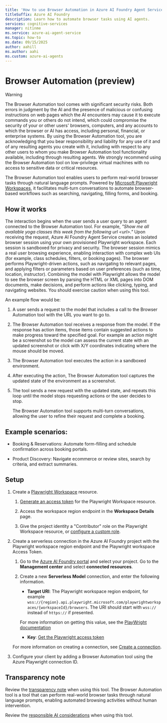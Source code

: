 ```yaml
---
title: 'How to use Browser Automation in Azure AI Foundry Agent Service'
titleSuffix: Azure AI Foundry
description: Learn how to automate browser tasks using AI agents.
services: cognitive-services
manager: nitinme
ms.service: azure-ai-agent-service
ms.topic: how-to
ms.date: 09/15/2025
author: aahill
ms.author: aahi
ms.custom: azure-ai-agents
---
```


# Browser Automation (preview)

> [!WARNING]
> The Browser Automation tool comes with significant security risks. Both errors in judgment by the AI and the presence of malicious or confusing instructions on web pages which the AI encounters may cause it to execute commands you or others do not intend, which could compromise the security of your or other users' browsers, computers, and any accounts to which the browser or AI has access, including personal, financial, or enterprise systems. By using the Browser Automation tool, you are acknowledging that you bear responsibility and liability for any use of it and of any resulting agents you create with it, including with respect to any other users to whom you make Browser Automation tool functionality available, including through resulting agents. We strongly recommend using the Browser Automation tool on low-privilege virtual machines with no access to sensitive data or critical resources.


The Browser Automation tool enables users to perform real-world browser tasks through natural language prompts. Powered by [Microsoft Playwright Workspaces](/azure/playwright-testing/overview-what-is-microsoft-playwright-testing), it facilitates multi-turn conversations to automate browser-based workflows such as searching, navigating, filling forms, and booking.

## How it works

The interaction begins when the user sends a user query to an agent connected to the Browser Automation tool. For example, *"Show me all available yoga classes this week from the following url \<url\>."* Upon receiving the request, Azure AI Foundry Agent Service creates an isolated browser session using your own provisioned Playwright workspace. Each session is sandboxed for privacy and security. The browser session mimics a real user browsing experience, enabling interaction with complex web UIs (for example, class schedules, filters, or booking pages). The browser performs Playwright-driven actions, such as navigating to relevant pages, and applying filters or parameters based on user preferences (such as time, location, instructor). Combining the model with Playwright allows the model to see the browser screen by parsing the HTML or XML pages into DOM documents, make decisions, and perform actions like clicking, typing, and navigating websites. You should exercise caution when using this tool.

An example flow would be:

1. A user sends a request to the model that includes a call to the Browser Automation tool with the URL you want to go to.

1. The Browser Automation tool receives a response from the model. If the response has action items, those items contain suggested actions to make progress toward the specified goal. For example an action might be a screenshot so the model can assess the current state with an updated screenshot or click with X/Y coordinates indicating where the mouse should be moved.

1. The Browser Automation tool executes the action in a sandboxed environment.

1. After executing the action, The Browser Automation tool captures the updated state of the environment as a screenshot.

1. The tool sends a new request with the updated state, and repeats this loop until the model stops requesting actions or the user decides to stop.

    The Browser Automation tool supports multi-turn conversations, allowing the user to refine their request and complete a booking.

## Example scenarios:

- Booking & Reservations: Automate form-filling and schedule confirmation across booking portals.

- Product Discovery: Navigate ecommerce or review sites, search by criteria, and extract summaries.

## Setup

1. Create a [Playwright Workspace](https://aka.ms/pww/docs/manage-workspaces) resource.

    1. [Generate an access token](https://aka.ms/pww/docs/manage-access-tokens) for the Playwright Workspace resource. 
    
    1. Access the workspace region endpoint in the **Workspace Details** page.
    1. Give the project identity a "Contributor" role on the Playwright Workspace resource, or [configure a custom role](https://aka.ms/pww/docs/manage-workspace-access). 
    
1. Create a serverless connection in the Azure AI Foundry project with the Playwright workspace region endpoint and the Playwright workspace Access Token.

    1. Go to the [Azure AI Foundry portal](https://ai.azure.com/) and select your project. Go to the **Management center** and select **connected resources**.

    1. Create a new **Serverless Model** connection, and enter the following information.

        * **Target URI**: The Playwright workspace region endpoint, for example `wss://{region}.api.playwright.microsoft.com/playwrightworkspaces/{workspaceId}/browsers`. The URI should start with `wss://` instead of `https://` if presented.

        For more information on getting this value, see the [PlayWright documentation](https://aka.ms/pww/docs/configure-service-endpoint)

        * **Key**: [Get the Playwright access token](https://aka.ms/pww/docs/generate-access-token)

    For more information on creating a connection, see [Create a connection](../../../how-to/connections-add.md).

1. Configure your client by adding a Browser Automation tool using the Azure Playwright connection ID.

## Transparency note

Review the [transparency note](/azure/ai-foundry/responsible-ai/agents/transparency-note#enabling-autonomous-actions-with-or-without-human-input-through-action-tools) when using this tool. The Browser Automation tool is a tool that can perform real-world browser tasks through natural language prompts, enabling automated browsing activities without human intervention.

Review the [responsible AI considerations](/azure/ai-foundry/responsible-ai/agents/transparency-note#considerations-when-choosing-a-use-case) when using this tool.
